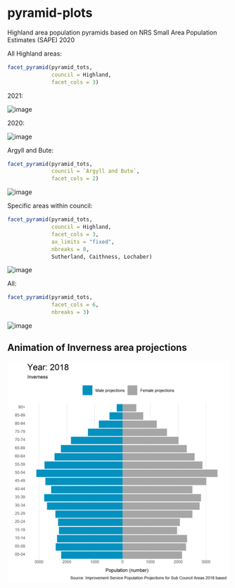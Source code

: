 # pyramid-plots
Highland area population pyramids based on NRS Small Area Population Estimates (SAPE) 2020

All Highland areas:  

```r
facet_pyramid(pyramid_tots,
              council = Highland,
              facet_cols = 3)
```
2021: 

![image](https://user-images.githubusercontent.com/3278367/190691452-f6950b00-b6dc-45f4-8c95-04a6bb48d646.png)

2020: 

![image](https://user-images.githubusercontent.com/3278367/173109678-a72bdf93-6470-40d9-8180-c8414f015376.png)  


Argyll and Bute:


```r
facet_pyramid(pyramid_tots,
              council = `Argyll and Bute`,
              facet_cols = 2)
```


![image](https://user-images.githubusercontent.com/3278367/173109557-20bfd0b8-44b5-4700-8063-1b9ec7e45e66.png)  

Specific areas within council:

```r
facet_pyramid(pyramid_tots,
              council = Highland,
              facet_cols = 3,
              ax_limits = "fixed",
              nbreaks = 8,
              Sutherland, Caithness, Lochaber)
```

![image](https://user-images.githubusercontent.com/3278367/173111083-10fc4658-0892-4c2c-99ad-33bbdf5ad2f5.png)  

All:

```r
facet_pyramid(pyramid_tots,
              facet_cols = 6,
              nbreaks = 3)
 ```             
 
 ![image](https://user-images.githubusercontent.com/3278367/173323629-04f570ad-dabc-4ddc-b2fb-2e6beb58b27b.png)

## Animation of Inverness area projections

![image](https://github.com/johnmackintosh/pyramid-plots/blob/73c2ac559f1e648f12f02215609665dbef383df2/projections-animation.gif)
